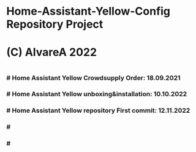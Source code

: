 #
# Home-Assistant-Yellow-Config Repository Project
#
# (C) AlvareA 2022
#
<h3> # Home Assistant Yellow Crowdsupply Order:          18.09.2021</h3>
<h3> # Home Assistant Yellow unboxing&installation:      10.10.2022</h3>
<h3> # Home Assistant Yellow repository First commit:    12.11.2022</h3>
<h3> #</h3>
<h3> #</h3>


